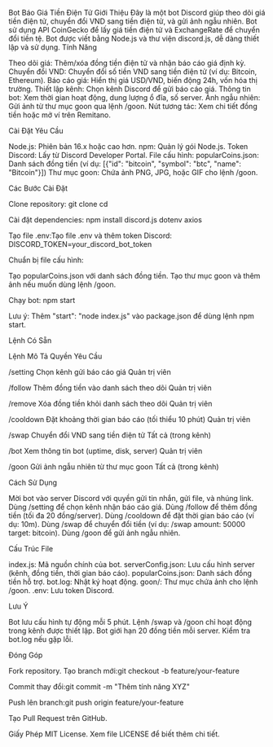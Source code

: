 Bot Báo Giá Tiền Điện Tử
Giới Thiệu
Đây là một bot Discord giúp theo dõi giá tiền điện tử, chuyển đổi VND sang tiền điện tử, và gửi ảnh ngẫu nhiên. Bot sử dụng API CoinGecko để lấy giá tiền điện tử và ExchangeRate để chuyển đổi tiền tệ. Bot được viết bằng Node.js và thư viện discord.js, dễ dàng thiết lập và sử dụng.
Tính Năng

Theo dõi giá: Thêm/xóa đồng tiền điện tử và nhận báo cáo giá định kỳ.
Chuyển đổi VND: Chuyển đổi số tiền VND sang tiền điện tử (ví dụ: Bitcoin, Ethereum).
Báo cáo giá: Hiển thị giá USD/VND, biến động 24h, vốn hóa thị trường.
Thiết lập kênh: Chọn kênh Discord để gửi báo cáo giá.
Thông tin bot: Xem thời gian hoạt động, dung lượng ổ đĩa, số server.
Ảnh ngẫu nhiên: Gửi ảnh từ thư mục goon qua lệnh /goon.
Nút tương tác: Xem chi tiết đồng tiền hoặc mở ví trên Remitano.

Cài Đặt
Yêu Cầu

Node.js: Phiên bản 16.x hoặc cao hơn.
npm: Quản lý gói Node.js.
Token Discord: Lấy từ Discord Developer Portal.
File cấu hình:
popularCoins.json: Danh sách đồng tiền (ví dụ: [{"id": "bitcoin", "symbol": "btc", "name": "Bitcoin"}])
Thư mục goon: Chứa ảnh PNG, JPG, hoặc GIF cho lệnh /goon.



Các Bước Cài Đặt

Clone repository:
git clone <your-repository-url>
cd <repository-folder>


Cài đặt dependencies:
npm install discord.js dotenv axios


Tạo file .env:Tạo file .env và thêm token Discord:
DISCORD_TOKEN=your_discord_bot_token


Chuẩn bị file cấu hình:

Tạo popularCoins.json với danh sách đồng tiền.
Tạo thư mục goon và thêm ảnh nếu muốn dùng lệnh /goon.


Chạy bot:
npm start

Lưu ý: Thêm "start": "node index.js" vào package.json để dùng lệnh npm start.


Lệnh Có Sẵn



Lệnh
Mô Tả
Quyền Yêu Cầu



/setting
Chọn kênh gửi báo cáo giá
Quản trị viên


/follow
Thêm đồng tiền vào danh sách theo dõi
Quản trị viên


/remove
Xóa đồng tiền khỏi danh sách theo dõi
Quản trị viên


/cooldown
Đặt khoảng thời gian báo cáo (tối thiểu 10 phút)
Quản trị viên


/swap
Chuyển đổi VND sang tiền điện tử
Tất cả (trong kênh)


/bot
Xem thông tin bot (uptime, disk, server)
Quản trị viên


/goon
Gửi ảnh ngẫu nhiên từ thư mục goon
Tất cả (trong kênh)


Cách Sử Dụng

Mời bot vào server Discord với quyền gửi tin nhắn, gửi file, và nhúng link.
Dùng /setting để chọn kênh nhận báo cáo giá.
Dùng /follow để thêm đồng tiền (tối đa 20 đồng/server).
Dùng /cooldown để đặt thời gian báo cáo (ví dụ: 10m).
Dùng /swap để chuyển đổi tiền (ví dụ: /swap amount: 50000 target: bitcoin).
Dùng /goon để gửi ảnh ngẫu nhiên.

Cấu Trúc File

index.js: Mã nguồn chính của bot.
serverConfig.json: Lưu cấu hình server (kênh, đồng tiền, thời gian báo cáo).
popularCoins.json: Danh sách đồng tiền hỗ trợ.
bot.log: Nhật ký hoạt động.
goon/: Thư mục chứa ảnh cho lệnh /goon.
.env: Lưu token Discord.

Lưu Ý

Bot lưu cấu hình tự động mỗi 5 phút.
Lệnh /swap và /goon chỉ hoạt động trong kênh được thiết lập.
Bot giới hạn 20 đồng tiền mỗi server.
Kiểm tra bot.log nếu gặp lỗi.

Đóng Góp

Fork repository.
Tạo branch mới:git checkout -b feature/your-feature


Commit thay đổi:git commit -m "Thêm tính năng XYZ"


Push lên branch:git push origin feature/your-feature


Tạo Pull Request trên GitHub.

Giấy Phép
MIT License. Xem file LICENSE để biết thêm chi tiết.
